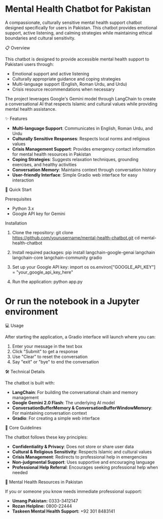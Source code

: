 # Mental Health Chatbot for Pakistan

A compassionate, culturally sensitive mental health support chatbot designed specifically for users in Pakistan. This chatbot provides emotional support, active listening, and calming strategies while maintaining ethical boundaries and cultural sensitivity.

📋 Overview

This chatbot is designed to provide accessible mental health support to Pakistani users through:
- Emotional support and active listening
- Culturally appropriate guidance and coping strategies
- Multi-language support (English, Roman Urdu, and Urdu)
- Crisis resource recommendations when necessary

The project leverages Google's Gemini model through LangChain to create a conversational AI that respects Islamic and cultural values while providing mental health assistance.

✨ Features

- **Multi-language Support**: Communicates in English, Roman Urdu, and Urdu
- **Culturally Sensitive Responses**: Respects local norms and religious values
- **Crisis Management Support**: Provides emergency contact information for mental health resources in Pakistan
- **Coping Strategies**: Suggests relaxation techniques, grounding exercises, and healthy activities
- **Conversation Memory**: Maintains context through conversation history
- **User-friendly Interface**: Simple Gradio web interface for easy interaction

🚀 Quick Start

Prerequisites
- Python 3.x
- Google API key for Gemini

Installation

1. Clone the repository:
git clone https://github.com/yourusername/mental-health-chatbot.git
cd mental-health-chatbot

2. Install required packages:
pip install langchain-google-genai langchain langchain-core langchain-community gradio


3. Set up your Google API key:
import os
os.environ["GOOGLE_API_KEY"] = "your_google_api_key_here"

4. Run the application:
python app.py
# Or run the notebook in a Jupyter environment

💻 Usage

After starting the application, a Gradio interface will launch where you can:
1. Enter your message in the text box
2. Click "Submit" to get a response
3. Use "Clear" to reset the conversation
4. Say "exit" or "bye" to end the conversation

🛠️ Technical Details

The chatbot is built with:
- **LangChain**: For building the conversational chain and memory management
- **Google Gemini 2.0 Flash**: The underlying AI model
- **ConversationBufferMemory & ConversationBufferWindowMemory**: For maintaining conversation context
- **Gradio**: For creating a simple web interface

🤔 Core Guidelines

The chatbot follows these key principles:
- **Confidentiality & Privacy**: Does not store or share user data
- **Cultural & Religious Sensitivity**: Respects Islamic and cultural values
- **Crisis Management**: Redirects to professional help in emergencies
- **Non-judgmental Support**: Uses supportive and encouraging language
- **Professional Help Referral**: Encourages seeking professional help when needed

🔗 Mental Health Resources in Pakistan

If you or someone you know needs immediate professional support:
- **Umang Pakistan:** 0333-3412147
- **Rozan Helpline:** 0800-22444
- **Taskeen Mental Health Support:** +92 301 8483141

